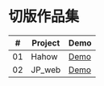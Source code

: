 # 切版作品集
| # | Project | Demo |
| - | ------- | ---- |
| 01 | Hahow | <a href="https://flybearr.github.io/portfolio/Hahow">Demo</a> |
| 02 | JP_web | <a href="https://flybearr.github.io/portfolio/JP_web">Demo</a> |
 
